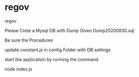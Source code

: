 # regov
regov

Please Crete a Mysql DB with Dump Given Dump20200830.sql

Be sure the Procedures  

update constant.js in config Folder with DB settings 


start the application by running the command  

node index.js 
